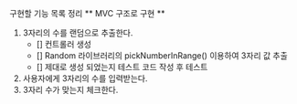 구현할 기능 목록 정리
** MVC 구조로 구현 **

1. 3자리의 수를 랜덤으로 추출한다.
    - [] 컨트롤러 생성
    - [] Random 라이브러리의 pickNumberInRange() 이용하여 3자리 값 추출
    - [] 제대로 생성 되었는지 테스트 코드 작성 후 테스트
2. 사용자에게 3자리의 수를 입력받는다.
3. 3자리 수가 맞는지 체크한다.
